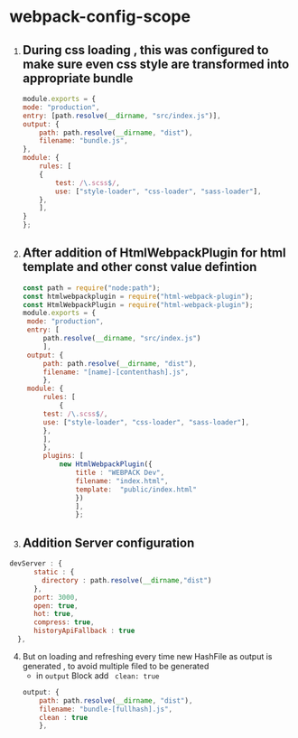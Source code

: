 # webpack-config-scope

1. ## During css loading , this was configured to make sure even css style are transformed into appropriate bundle
    ```js
    module.exports = {
    mode: "production",
    entry: [path.resolve(__dirname, "src/index.js")],
    output: {
        path: path.resolve(__dirname, "dist"),
        filename: "bundle.js",
    },
    module: {
        rules: [
        {
            test: /\.scss$/,
            use: ["style-loader", "css-loader", "sass-loader"],
        },
        ],
    }
    };
    ```



2. ## After addition of HtmlWebpackPlugin for html template and other const value defintion
   ```js
   const path = require("node:path");
   const htmlwebpackplugin = require("html-webpack-plugin");
   const HtmlWebpackPlugin = require("html-webpack-plugin");
   module.exports = {
    mode: "production",
    entry: [
        path.resolve(__dirname, "src/index.js")
        ],
    output: {
        path: path.resolve(__dirname, "dist"),
        filename: "[name]-[contenthash].js",
        },
    module: {
        rules: [
            {
        test: /\.scss$/,
        use: ["style-loader", "css-loader", "sass-loader"],
        },
        ],
        },
        plugins: [
            new HtmlWebpackPlugin({
                title : "WEBPACK Dev",
                filename: "index.html",
                template:  "public/index.html"
                })
                ],
                };
    ```

3. ## Addition Server configuration 
```js
devServer : {
      static : {
        directory : path.resolve(__dirname,"dist")
      },
      port: 3000,
      open: true,
      hot: true,
      compress: true,
      historyApiFallback : true
  },
  ```


  4. But on loading and refreshing every time new HashFile as output is generated , to avoid multiple filed to be generated 
       - in <code>output</code> Block add <code> clean: true</code>
        ```js
        output: {
            path: path.resolve(__dirname, "dist"),
            filename: "bundle-[fullhash].js",
            clean : true
            },
        ```

